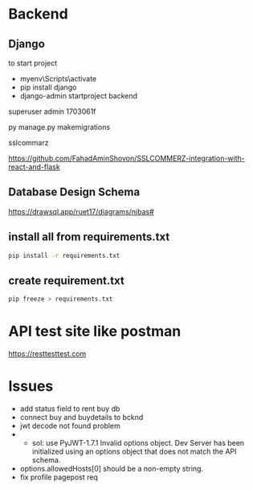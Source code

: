 # Backend

## Django

to start project

-   myenv\Scripts\activate
-   pip install django
-   django-admin startproject backend

superuser
admin
1703061f

py manage.py makemigrations

sslcommarz

https://github.com/FahadAminShovon/SSLCOMMERZ-integration-with-react-and-flask

## Database Design Schema

https://drawsql.app/ruet17/diagrams/nibas#

## install all from requirements.txt

```bash
pip install -r requirements.txt

```

## create requirement.txt

```bash
pip freeze > requirements.txt

```

# API test site like postman

https://resttesttest.com

# Issues

-   add status field to rent buy db
-   connect buy and buydetails to bcknd
-   jwt decode not found problem
-   -   sol: use PyJWT-1.7.1
        Invalid options object. Dev Server has been initialized using an options object that does not match the API schema.
-   options.allowedHosts[0] should be a non-empty string.
-   fix profile pagepost req
